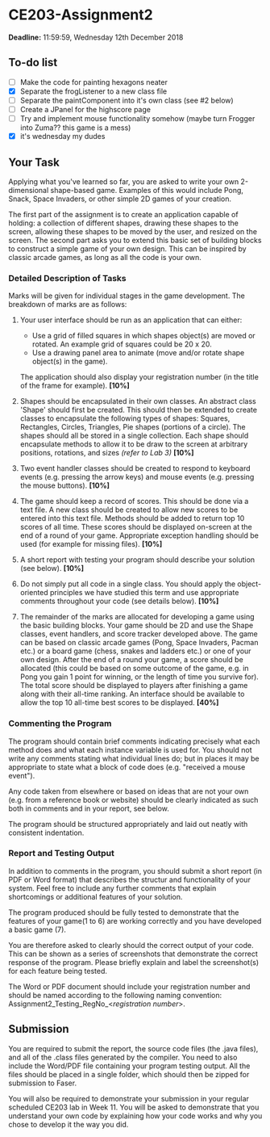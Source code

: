 # CE203-Assignment2
**Deadline:** 11:59:59, Wednesday 12th December 2018

## To-do list
- [ ] Make the code for painting hexagons neater
- [X] Separate the frogListener to a new class file
- [ ] Separate the paintComponent into it's own class (see #2 below)
- [ ] Create a JPanel for the highscore page
- [ ] Try and implement mouse functionality somehow (maybe turn Frogger into Zuma?? this game is a mess)
- [X] it's wednesday my dudes

## Your Task
Applying what you've learned so far, you are asked to write your own 2-dimensional shape-based game. Examples of this would include Pong, Snack, Space Invaders, or other simple 2D games of your creation.

The first part of the assignment is to create an application capable of holding: a collection of different shapes, drawing these shapes to the screen, allowing these shapes to be moved by the user, and resized on the screen. 
The second part asks you to extend this basic set of building blocks to construct a simple game of your own design. This can be inspired by classic arcade games, as long as all the code is your own.

### Detailed Description of Tasks
Marks will be given for individual stages in the game development. The breakdown of marks are as follows:
1. Your user interface should be run as an application that can either:
	* Use a grid of filled squares in which shapes object(s) are moved or rotated. An example grid of squares could be 20 x 20.
	* Use a drawing panel area to animate (move and/or rotate shape object(s) in the game).
	
	The application should also display your registration number (in the title of the frame for example). **\[10%\]**
2. Shapes should be encapsulated in their own classes. An abstract class 'Shape' should first be created. This should then be extended to create classes to encapsulate the following types of shapes: Squares, Rectangles, Circles, Triangles, Pie shapes (portions of a circle). The shapes should all be stored in a single collection. Each shape should encapsulate methods to allow it to be draw to the screen at arbitrary positions, rotations, and sizes *(refer to Lab 3)* **\[10%\]**
3. Two event handler classes should be created to respond to keyboard events (e.g. pressing the arrow keys) and mouse events (e.g. pressing the mouse buttons). **\[10%\]**
4. The game should keep a record of scores. This should be done via a text file. A new class should be created to allow new scores to be entered into this text file. Methods should be added to return top 10 scores of all time. These scores should be displayed on-screen at the end of a round of your game. Appropriate exception handling should be used (for example for missing files). **\[10%\]**
5. A short report with testing your program should describe your solution (see below). **\[10%\]**
6. Do not simply put all code in a single class. You should apply the object-oriented principles we have studied this term and use appropriate comments throughout your code (see details below). **\[10%\]**
7. The remainder of the marks are allocated for developing a game using the basic building blocks. Your game should be 2D and use the Shape classes, event handlers, and score tracker developed above. The game can be based on classic arcade games (Pong, Space Invaders, Pacman etc.) or a board game (chess, snakes and ladders etc.) or one of your own design. After the end of a round your game, a score should be allocated (this could be based on some outcome of the game, e.g. in Pong you gain 1 point for winning, or the length of time you survive for). The total score should be displayed to players after finishing a game along with their all-time ranking. An interface should be available to allow the top 10 all-time best scores to be displayed. **\[40%\]**

### Commenting the Program
The program should contain brief comments  indicating precisely what each method does and what each instance variable is used for. You should not write any comments stating what individual lines do; but in places it may be appropriate to state what a block of code does (e.g. "received a mouse event").

Any code taken from elsewhere or based on ideas that are not your own (e.g. from a reference book or website) should be clearly indicated as such both in comments and in your report, see below. 

The program should be structured appropriately and laid out neatly with consistent indentation.

### Report and Testing Output
In addition to comments in the program, you should submit a short report (in PDF or Word format) that describes the structur and functionality of your system. Feel free to include any further comments that explain shortcomings or additional features of your solution.

The program produced should be fully tested to demonstrate that the features of your game(1 to 6) are working correctly and you have developed a basic game (7).

You are therefore asked to clearly should the correct output of your code. This can be shown as a series of screenshots that demonstrate the correct response of the program. Please briefly explain and label the screenshot(s) for each feature being tested.

The Word or PDF document should include your registration number and should be named according to the following naming convention: Assignment2_Testing_RegNo_<*registration number*>.

## Submission
You are required to submit the report, the source code files (the .java files), and all of the .class files generated by the compiler. You need to also include the Word/PDF file containing your program testing output. All the files should be placed in a single folder, which should then be zipped for submission to Faser.

You will also be required to demonstrate your submission in your regular scheduled CE203 lab in Week 11. You will be asked to demonstrate that you understand your own code by explaining how your code works and why you chose to develop it the way you did. 
